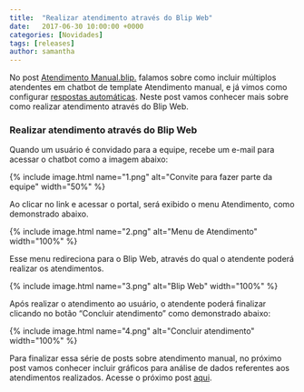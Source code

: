 ```yaml
---
title:  "Realizar atendimento através do Blip Web"
date:   2017-06-30 10:00:00 +0000
categories: [Novidades]
tags: [releases]
author: samantha
---
```


No post [Atendimento Manual.blip.](http://blog.blip.ai/2017/06/30/atendimento.html) falamos sobre como incluir múltiplos atendentes em chatbot de template Atendimento manual, e já vimos como configurar [respostas automáticas](http://blog.blip.ai/2017/06/30/atendimento-resposta-automatica.html). Neste post vamos conhecer mais sobre como realizar atendimento através do Blip Web.

<!--preview-->

### Realizar atendimento através do Blip Web

Quando um usuário é convidado para a equipe, recebe um e-mail para acessar o chatbot como a imagem abaixo: 

{% include image.html name="1.png" alt="Convite para fazer parte da equipe" width="50%" %}

Ao clicar no link e acessar o portal, será exibido o menu Atendimento, como demonstrado abaixo. 

{% include image.html name="2.png" alt="Menu de Atendimento" width="100%" %}

Esse menu redireciona para o Blip Web, através do qual o atendente poderá realizar os atendimentos.

{% include image.html name="3.png" alt="Blip Web" width="100%" %}

Após realizar o atendimento ao usuário, o atendente poderá finalizar clicando no botão “Concluir atendimento” como demonstrado abaixo:

{% include image.html name="4.png" alt="Concluir atendimento" width="100%" %}

Para finalizar essa série de posts sobre atendimento manual, no próximo post vamos conhecer incluir gráficos para análise de dados referentes aos atendimentos realizados.
Acesse o próximo post [aqui](http://blog.blip.ai/2017/06/30/atendimento-graficos.html).





